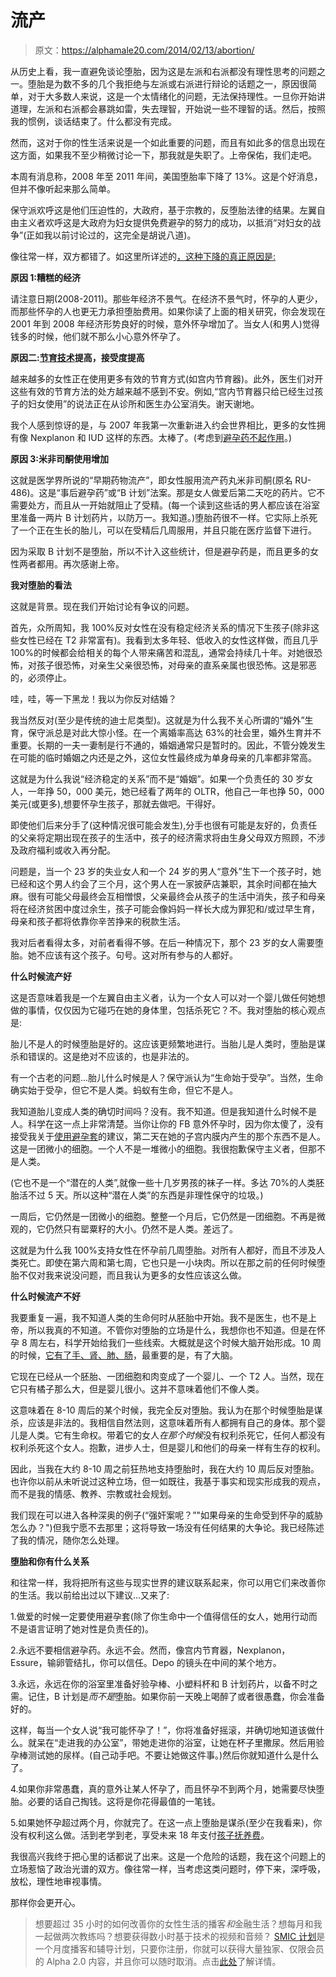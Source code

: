 # 流产

> 原文：<https://alphamale20.com/2014/02/13/abortion/>

从历史上看，我一直避免谈论堕胎，因为这是左派和右派都没有理性思考的问题之一。堕胎是为数不多的几个我拒绝与左派或右派进行辩论的话题之一，原因很简单，对于大多数人来说，这是一个太情绪化的问题，无法保持理性。一旦你开始讲道理，左派和右派都会暴跳如雷，失去理智，开始说一些不理智的话。然后，按照我的惯例，谈话结束了。什么都没有完成。

然而，这对于你的性生活来说是一个如此重要的问题，而且有如此多的信息出现在这方面，如果我不至少稍微讨论一下，那我就是失职了。上帝保佑，我们走吧。

本周有消息称，2008 年至 2011 年间，美国堕胎率下降了 13%。这是个好消息，但并不像听起来那么简单。

保守派欢呼这是他们压迫性的，大政府，基于宗教的，反堕胎法律的结果。左翼自由主义者欢呼这是大政府为妇女提供免费避孕的努力的成功，以抵消“对妇女的战争”(正如我以前讨论过的，这完全是胡说八道)。

像往常一样，双方都错了。如这里所详述的[，这种下降的真正原因是:](http://www.guttmacher.org/pubs/journals/psrh.46e0414.pdf)

**原因 1:糟糕的经济**

请注意日期(2008-2011)。那些年经济不景气。在经济不景气时，怀孕的人更少，而那些怀孕的人也更无力承担堕胎费用。如果你读了上面的相关研究，你会发现在 2001 年到 2008 年经济形势良好的时候，意外怀孕增加了。当女人(和男人)觉得钱多的时候，他们就不那么小心意外怀孕了。

**原因二:[节育技术](https://blackdragonblog.com/2013/01/17/how-future-technology-will-help-alpha-males/ "Future Technology Trends and Alpha Males")提高，接受度提高**

越来越多的女性正在使用更多有效的节育方式(如宫内节育器)。此外，医生们对开这些有效的节育方法的处方越来越不感到不安。例如,“宫内节育器只给已经生过孩子的妇女使用”的说法正在从诊所和医生办公室消失。谢天谢地。

我个人感到惊讶的是，与 2007 年我第一次重新进入约会世界相比，更多的女性拥有像 Nexplanon 和 IUD 这样的东西。太棒了。(考虑到[避孕药不起作用](https://blackdragonblog.com/2013/08/08/5-reasons-you-should-never-trust-birth-control-pills/ "5 Reasons You Should Never Trust Birth Control Pills")。)

**原因 3:米非司酮使用增加**

这就是医学界所说的“早期药物流产”，即女性服用流产药丸米非司酮(原名 RU-486)。这是“事后避孕药”或“B 计划”法案。那是女人做爱后第二天吃的药片。它不需要处方，而且从一开始就阻止了受精。(每一个读到这些话的男人都应该在浴室里准备一两片 B 计划药片，以防万一。我知道。)堕胎药很不一样。它实际上杀死了一个正在生长的胎儿，可以在受精后几周服用，并且只能在医疗监督下进行。

因为采取 B 计划不是堕胎，所以不计入这些统计，但是避孕药是，而且更多的女性两者都用。再次感谢上帝。

**我对堕胎的看法**

这就是背景。现在我们开始讨论有争议的问题。

首先，众所周知，我 100%反对女性在没有稳定经济关系的情况下生孩子(除非这些女性已经在 T2 非常富有)。我看到太多年轻、低收入的女性这样做，而且几乎 100%的时候都会给相关的每个人带来痛苦和混乱，通常会持续几十年。对她很恐怖，对孩子很恐怖，对亲生父亲很恐怖，对母亲的直系亲属也很恐怖。这是邪恶的，必须停止。

哇，哇，等一下黑龙！我以为你反对结婚？

我当然反对(至少是传统的迪士尼类型)。这就是为什么我不关心所谓的“婚外”生育，保守派总是对此大惊小怪。在一个离婚率高达 63%的社会里，婚外生育并不重要。长期的一夫一妻制是行不通的，婚姻通常只是暂时的。因此，不管分娩发生在可能的临时婚姻之内还是之外，这位女性最终成为单身母亲的几率都非常高。

这就是为什么我说“经济稳定的关系”而不是“婚姻”。如果一个负责任的 30 岁女人，一年挣 50，000 美元，她已经看了两年的 OLTR，他自己一年也挣 50，000 美元(或更多),想要怀孕生孩子，那就去做吧。干得好。

即使他们后来分手了(这种情况很可能会发生),分手也很有可能是友好的，负责任的父亲将定期出现在孩子的生活中，孩子的经济需求将由生身父母双方照顾，不涉及政府福利或收入再分配。

问题是，当一个 23 岁的失业女人和一个 24 岁的男人“意外”生下一个孩子时，她已经和这个男人约会了三个月，这个男人在一家披萨店兼职，其余时间都在抽大麻。很有可能父母最终会互相憎恨，父亲最终会从孩子的生活中消失，孩子和母亲将在经济贫困中度过余生，孩子可能会像妈妈一样长大成为罪犯和/或过早生育，母亲和孩子都将依靠你辛苦挣来的税款生活。

我对后者看得太多，对前者看得不够。在后一种情况下，那个 23 岁的女人需要堕胎。她不应该有这个孩子。句号。这对所有参与的人都好。

**什么时候流产好**

这是否意味着我是一个左翼自由主义者，认为一个女人可以对一个婴儿做任何她想做的事情，仅仅因为它碰巧在她的身体里，包括杀死它？不。我对堕胎的核心观点是:

胎儿不是人的时候堕胎是好的。这应该更频繁地进行。当胎儿是人类时，堕胎是谋杀和错误的。这是绝对不应该的，也是非法的。

有一个古老的问题...胎儿什么时候是人？保守派认为“生命始于受孕”。当然，生命确实始于受孕，但它不是人类。蚂蚁有生命，但它不是人。

我知道胎儿变成人类的确切时间吗？没有。我不知道。但是我知道什么时候不是人。科学在这一点上非常清楚。当你让你的 FB 意外怀孕时，因为你太傻了，没有接受我关于[使用避孕套](https://blackdragonblog.com/2012/04/15/condoms/ "Condoms")的建议，第二天在她的子宫内膜内产生的那个东西不是人。这是一团微小的细胞。一个人不是一堆微小的细胞。我很抱歉保守主义者，但那不是人类。

(它也不是一个“潜在的人类”,就像一些十几岁男孩的袜子一样。多达 70%的人类胚胎活不过 5 天。所以这种“潜在人类”的东西是非理性保守的垃圾。)

一周后，它仍然是一团微小的细胞。整整一个月后，它仍然是一团细胞。不再是微观的，它仍然只有罂粟籽的大小。仍然不是人类。差远了。

这就是为什么我 100%支持女性在怀孕前几周堕胎。对所有人都好，而且不涉及人类死亡。即使在第六周和第七周，它也只是一小块肉。所以在那之前的任何时候堕胎不仅对我来说没问题，而且我认为更多的女性应该这么做。

**什么时候流产不好**

我要重复一遍，我不知道人类的生命何时从胚胎中开始。我不是医生，也不是上帝，所以我真的不知道。不管你对堕胎的立场是什么，我想你也不知道。但是在怀孕 8 周左右，科学开始给我们一些线索。大概就是这个时候大脑开始形成。10 周的时候，[它有了手、肾、肺、肠](http://www.babycenter.com/6_your-pregnancy-10-weeks_1099.bc)，最重要的是，有了大脑。

它现在已经从一个胚胎、一团细胞和肉变成了一个婴儿、一个 T2 人。当然，现在它只有橘子那么大，但是婴儿很小。这并不意味着他们不像人类。

这意味着在 8-10 周后的某个时候，我完全反对堕胎。我认为在那个时候堕胎是谋杀，应该是非法的。我相信自然法则，这意味着所有人都拥有自己的身体。那个婴儿是人类。它有生命权。带着它的女人*在那个时候*没有权利杀死它，任何人都没有权利杀死这个女人。抱歉，进步人士，但是婴儿和他们的母亲一样有生存的权利。

因此，当我在大约 8-10 周之前狂热地支持堕胎时，我在大约 10 周后反对堕胎。也许你以前从未听说过这种立场，但一如既往，我基于事实和现实形成我的观点，而不是我的情感、教养、宗教或社会规划。

我们现在可以进入各种深奥的例子(“强奸案呢？”"如果母亲的生命受到怀孕的威胁怎么办？")但我宁愿不去那里；这将导致一场没有任何结果的大争论。我已经陈述了我的情况，随你怎么处理。

**堕胎和你有什么关系**

和往常一样，我将把所有这些与现实世界的建议联系起来，你可以用它们来改善你的生活。我以前给出过以下建议...又来了:

1.做爱的时候一定要使用避孕套(除了你生命中一个值得信任的女人，她用行动而不是语言证明了她对性是负责任的)。

2.永远不要相信避孕药。永远不会。然而，像宫内节育器，Nexplanon，Essure，输卵管结扎，你可以信任。Depo 的镜头在中间的某个地方。

3.永远，永远在你的浴室里准备好验孕棒、小塑料杯和 B 计划药片，以备不时之需。记住，B 计划是*而不是*堕胎。如果你前一天晚上喝醉了或者很愚蠢，你会准备好的。

这样，每当一个女人说“我可能怀孕了！”，你将准备好摇滚，并确切地知道该做什么。就呆在“走进我的办公室”，带她走进你的浴室，让她在杯子里撒尿。然后用验孕棒测试她的尿样。(自己动手吧。不要让她做这件事。)然后你就知道什么是什么了。

4.如果你非常愚蠢，真的意外让某人怀孕了，而且怀孕不到两个月，她需要尽快堕胎。必要的话自己掏钱。这将是你花得最值的一笔钱。

5.如果她怀孕超过两个月，你就完了。在这一点上堕胎是谋杀(至少在我看来)，你没有权利这么做。活到老学到老，享受未来 18 年支付[孩子抚养费](https://blackdragonblog.com/2013/10/20/child-support-the-solution/ "Child Support – The Solution")。

我很高兴我终于把心里的话都说了出来。这是一个危险的话题，我在这个问题上的立场惹恼了政治光谱的双方。像往常一样，当考虑这类问题时，停下来，深呼吸，放松，理性地审视事情。

那样你会更开心。

> 想要超过 35 小时的如何改善你的女性生活的播客*和*金融生活？想每月和我一起做两次教练吗？想要获得数小时基于技术的视频和音频？ [SMIC 计划](https://alphamale20.kartra.com/page/vIL17)是一个月度播客和辅导计划，只要你注册，你就可以获得大量独家、仅限会员的 Alpha 2.0 内容，并且你可以随时取消。点击[此处](https://alphamale20.kartra.com/page/vIL17)了解详情。
> 
> 